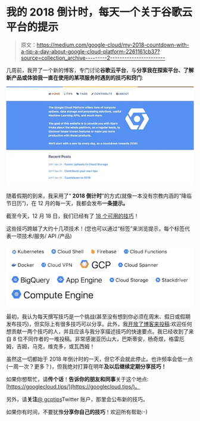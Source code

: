 # 我的 2018 倒计时，每天一个关于谷歌云平台的提示

> 原文：<https://medium.com/google-cloud/my-2018-countdown-with-a-tip-a-day-about-google-cloud-platform-2261161cb37?source=collection_archive---------2----------------------->

几周前，我开了一个新的博客，专门讨论**谷歌云平台**，与**分享我在探索平台、了解新产品或体验我一直在使用的某项服务时遇到的技巧和窍门**:

![](img/1cdc60529f5c72720c878bffa8bec773.png)

随着假期的到来，我采用了“ **2018 倒计时**”的方式(就像一本没有宗教内涵的“降临节日历”)，在 12 月的每一天，我都会发布**一条提示。**

截至今天，12 月 18 日，我们已经有了 [18 个可用的技巧](https://googlecloud.tips/categories/tip/)！

这些技巧跨越了大约十几项技术！(您也可以通过“标签”来浏览提示，每个标签代表一项技术/服务/ API /产品)

![](img/bf575c77f5f3979c845edf1c80f4039d.png)

最初，我认为每天撰写技巧是一个挑战(甚至没有想到你必须在周末、假日或假期发布技巧)，但实际上有很多技巧可以分享。此外，我[开放了博客来投稿](https://googlecloud.tips/posts/contribute/):欢迎任何想贡献一两个技巧的人，并且应该与我分享描述技巧的快速要点。我已经收到了来自 8 位不同作者的一堆投稿。非常感谢亚历山大，巴斯蒂安，杨奇煜，格雷厄姆，吉姆，马克，维克多，或瓦西姆！

虽然这一切都始于 2018 年倒计时的一天，但它不会就此停止。也许频率会低一点(一周一次？更多？)，但我绝对打算在明年**及以后继续定期分享技巧！**

如果你想帮忙，请**传个话**！**告诉你的朋友和同事**关于这个地点:[https://googlecloud.tips/](https://googlecloud.tips/)。

另外，请**关注**[@ gcptips](https://twitter.com/gcptips)Twitter 账户，那里会公布新的技巧。

如果你有时间，不要犹豫**分享你自己的技巧**！欢迎所有帮助:-)